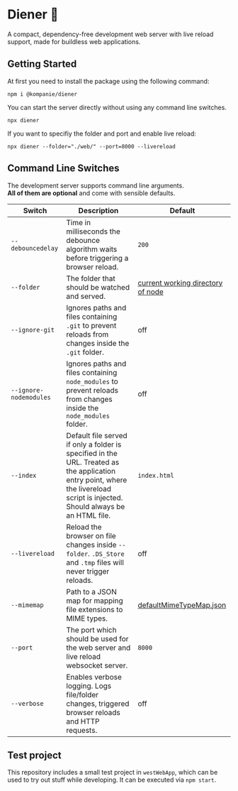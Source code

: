 # Diener 🤵

A compact, dependency-free development web server with live reload support, made for buildless web applications.

## Getting Started

At first you need to install the package using the following command:

```console
npm i @kompanie/diener
```

You can start the server directly without using any command line switches.

```console
npx diener
```

If you want to specifiy the folder and port and enable live reload:
```console
npx diener --folder="./web/" --port=8000 --livereload
```

## Command Line Switches

The development server supports command line arguments.  
**All of them are optional** and come with sensible defaults.

| Switch                 | Description                                                                                                                                     | Default |
|------------------------|-------------------------------------------------------------------------------------------------------------------------------------------------|---------|
| `--debouncedelay`      | Time in milliseconds the debounce algorithm waits before triggering a browser reload.                                                           | `200` |
| `--folder`             | The folder that should be watched and served.                                                                                                   | [current working directory of node](https://nodejs.org/api/process.html#processcwd) |
| `--ignore-git`         | Ignores paths and files containing `.git` to prevent reloads from changes inside the `.git` folder.                                             | off |
| `--ignore-nodemodules` | Ignores paths and files containing `node_modules` to prevent reloads from changes inside the `node_modules` folder.                             | off |
| `--index`              | Default file served if only a folder is specified in the URL. Treated as the application entry point, where the livereload script is injected. Should always be an HTML file. | `index.html` |
| `--livereload`         | Reload the browser on file changes inside `--folder`. `.DS_Store` and `.tmp` files will never trigger reloads.                                  | off |
| `--mimemap`            | Path to a JSON map for mapping file extensions to MIME types.                                                                                   | [defaultMimeTypeMap.json](./source/defaultMimeTypeMap.json) |
| `--port`               | The port which should be used for the web server and live reload websocket server.                                                              | `8000` |
| `--verbose`            | Enables verbose logging. Logs file/folder changes, triggered browser reloads and HTTP requests.                                                 | off |

## Test project

This repository includes a small test project in `westWebApp`, which can be used to try out stuff while developing.
It can be executed via `npm start`.
